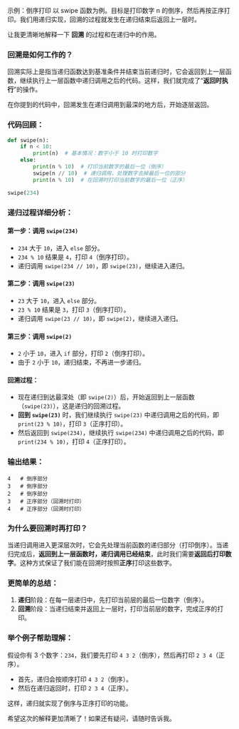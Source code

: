 示例：倒序打印
以 swipe 函数为例。目标是打印数字 n 的倒序，然后再按正序打印。我们用递归实现，回溯的过程就发生在递归结束后返回上一层时。

让我更清晰地解释一下 **回溯** 的过程和在递归中的作用。

### 回溯是如何工作的？

回溯实际上是指当递归函数达到基准条件并结束当前递归时，它会返回到上一层函数，继续执行上一层函数中递归调用之后的代码。这样，我们就完成了“**返回时执行**”的操作。

在你提到的代码中，回溯发生在递归调用到最深的地方后，开始逐层返回。

### 代码回顾：
```python
def swipe(n):
    if n < 10:
        print(n)  # 基本情况：数字小于 10 时打印数字
    else:
        print(n % 10)  # 打印当前数字的最后一位（倒序）
        swipe(n // 10)  # 递归调用，处理数字去掉最后一位的部分
        print(n % 10)  # 在回溯时打印当前数字的最后一位（正序）

swipe(234)
```

### 递归过程详细分析：

#### 第一步：调用 `swipe(234)`
- `234` 大于 `10`，进入 `else` 部分。
- `234 % 10` 结果是 `4`，打印 `4`（倒序打印）。
- 递归调用 `swipe(234 // 10)`，即 `swipe(23)`，继续进入递归。

#### 第二步：调用 `swipe(23)`
- `23` 大于 `10`，进入 `else` 部分。
- `23 % 10` 结果是 `3`，打印 `3`（倒序打印）。
- 递归调用 `swipe(23 // 10)`，即 `swipe(2)`，继续进入递归。

#### 第三步：调用 `swipe(2)`
- `2` 小于 `10`，进入 `if` 部分，打印 `2`（倒序打印）。
- 由于 `2` 小于 `10`，递归结束，不再进一步递归。

#### 回溯过程：
- 现在递归到达最深处（即 `swipe(2)`）后，开始返回到上一层函数（`swipe(23)`），这是递归的回溯过程。
- **回到 `swipe(23)`** 时，我们继续执行 `swipe(23)` 中递归调用之后的代码，即 `print(23 % 10)`，打印 `3`（正序打印）。
- 然后返回到 `swipe(234)`，继续执行 `swipe(234)` 中递归调用之后的代码，即 `print(234 % 10)`，打印 `4`（正序打印）。

### 输出结果：
```
4   # 倒序部分
3   # 倒序部分
2   # 倒序部分
3   # 正序部分（回溯时打印）
4   # 正序部分（回溯时打印）
```

### 为什么要回溯时再打印？
当递归调用进入更深层次时，它会先处理当前函数的递归部分（打印倒序）。当递归完成后，**返回到上一层函数时，递归调用已经结束**，此时我们需要**返回后打印数字**。这种方式保证了我们能在回溯时按照**正序**打印这些数字。

### 更简单的总结：
1. **递归**阶段：在每一层递归中，先打印当前层的最后一位数字（倒序）。
2. **回溯**阶段：当递归结束并返回上一层时，打印当前层的数字，完成正序的打印。

### 举个例子帮助理解：
假设你有 3 个数字：`234`，我们要先打印 `4 3 2`（倒序），然后再打印 `2 3 4`（正序）。
- 首先，递归会按顺序打印 `4 3 2`（倒序）。
- 然后在递归返回时，打印 `2 3 4`（正序）。

这样，递归就实现了倒序与正序打印的功能。

希望这次的解释更加清晰了！如果还有疑问，请随时告诉我。